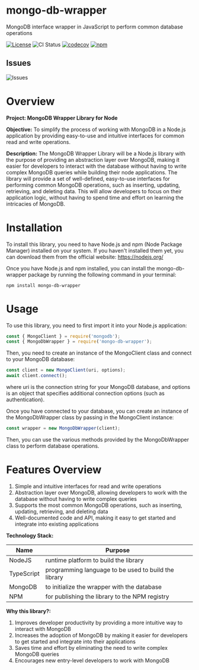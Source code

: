 # mongo-db-wrapper

MongoDB interface wrapper in JavaScript to perform common database operations

[![License](https://img.shields.io/badge/license-MIT-green)](./LICENSE)
![CI Status](https://github.com/Monirul1/mongo-db-wrapper/actions/workflows/main.yml/badge.svg)
[![codecov](https://codecov.io/gh/Monirul1/mongo-db-wrapper/branch/main/graph/badge.svg?token=ATED3RU00V)](https://codecov.io/gh/Monirul1/mongo-db-wrapper)
[![npm](https://img.shields.io/npm/v/mongo-db-wrapper-interfaces)](https://www.npmjs.com/package/mongo-db-wrapper-interfaces)

## Issues
![Issues](https://img.shields.io/github/issues/monirul1/mongo-db-wrapper)


# Overview

<strong> Project: MongoDB Wrapper Library for Node </strong>

<strong>Objective:</strong>
To simplify the process of working with MongoDB in a Node.js application by providing easy-to-use and intuitive interfaces for common read and write operations.

<strong>Description:</strong> The MongoDB Wrapper Library will be a Node.js library with the purpose of providing an abstraction layer over MongoDB, making it easier for developers to interact with the database without having to write complex MongoDB queries while building their node applications. The library will provide a set of well-defined, easy-to-use interfaces for performing common MongoDB operations, such as inserting, updating, retrieving, and deleting data. This will allow developers to focus on their application logic, without having to spend time and effort on learning the intricacies of MongoDB.

# Installation
To install this library, you need to have Node.js and npm (Node Package Manager) installed on your system. If you haven't installed them yet, you can download them from the official website: https://nodejs.org/

Once you have Node.js and npm installed, you can install the mongo-db-wrapper package by running the following command in your terminal:

```
npm install mongo-db-wrapper
```

# Usage
To use this library, you need to first import it into your Node.js application:

```javascript
const { MongoClient } = require('mongodb');
const { MongoDbWrapper } = require('mongo-db-wrapper');

```
Then, you need to create an instance of the MongoClient class and connect to your MongoDB database:

```javascript
const client = new MongoClient(uri, options);
await client.connect();

```
where uri is the connection string for your MongoDB database, and options is an object that specifies additional connection options (such as authentication).

Once you have connected to your database, you can create an instance of the MongoDbWrapper class by passing in the MongoClient instance:

```javascript
const wrapper = new MongoDbWrapper(client);
```
Then, you can use the various methods provided by the MongoDbWrapper class to perform database operations.


# Features Overview

1. Simple and intuitive interfaces for read and write operations
2. Abstraction layer over MongoDB, allowing developers to work with the database without having to write complex queries
3. Supports the most common MongoDB operations, such as inserting, updating, retrieving, and deleting data
4. Well-documented code and API, making it easy to get started and integrate into existing applications

<strong>Technology Stack:</strong>

| Name       | Purpose                                              |
| ---------- | ---------------------------------------------------- |
| NodeJS     | runtime platform to build the library                |
| TypeScript | programming language to be used to build the library |
| MongoDB    | to initialize the wrapper with the database          |
| NPM        | for publishing the library to the NPM registry       |

<strong>Why this library?:</strong>

1. Improves developer productivity by providing a more intuitive way to interact with MongoDB
2. Increases the adoption of MongoDB by making it easier for developers to get started and integrate into their applications
3. Saves time and effort by eliminating the need to write complex MongoDB queries
4. Encourages new entry-level developers to work with MongoDB
